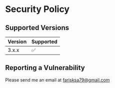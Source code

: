# Security Policy

## Supported Versions

| Version | Supported          |
| ------- | ------------------ |
| 3.x.x  | :white_check_mark: |

## Reporting a Vulnerability

Please send me an email at farisksa79@gmail.com
